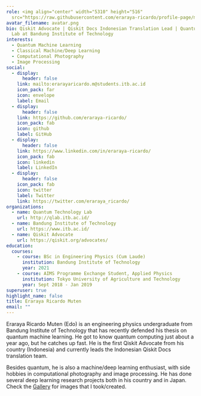 ```yaml
---
role: <img align="center" width="5310" height="516"
  src="https://raw.githubusercontent.com/eraraya-ricardo/profile-page/master/assets/media/qp_mle_img.png"> <br>
avatar_filename: avatar.png
bio: Qiskit Advocate | Qiskit Docs Indonesian Translation Lead | Quantum Tech.
  Lab at Bandung Institute of Technology
interests:
  - Quantum Machine Learning
  - Classical Machine/Deep Learning
  - Computational Photography
  - Image Processing
social:
  - display:
      header: false
    link: mailto:erarayaricardo.m@students.itb.ac.id
    icon_pack: far
    icon: envelope
    label: Email
  - display:
      header: false
    link: https://github.com/eraraya-ricardo/
    icon_pack: fab
    icon: github
    label: GitHub
  - display:
      header: false
    link: https://www.linkedin.com/in/eraraya-ricardo/
    icon_pack: fab
    icon: linkedin
    label: LinkedIn
  - display:
      header: false
    icon_pack: fab
    icon: twitter
    label: Twitter
    link: https://twitter.com/eraraya_ricardo/
organizations:
  - name: Quantum Technology Lab
    url: http://qlab.itb.ac.id/
  - name: Bandung Institute of Technology
    url: https://www.itb.ac.id/
  - name: Qiskit Advocate
    url: https://qiskit.org/advocates/
education:
  courses:
    - course: BSc in Engineering Physics (Cum Laude)
      institution: Bandung Institute of Technology
      year: 2021
    - course: AIMS Programme Exchange Student, Applied Physics
      institution: Tokyo University of Agriculture and Technology
      year: Sept 2018 - Jan 2019
superuser: true
highlight_name: false
title: Eraraya Ricardo Muten
email: ""
---
```

Eraraya Ricardo Muten (Edo) is an engineering physics undergraduate from Bandung Institute of Technology that has recently defended his thesis on quantum machine learning. He got to know quantum computing just about a year ago, but he catches up fast. He is the first Qiskit Advocate from his country (Indonesia) and currently leads the Indonesian Qiskit Docs translation team.

Besides quantum, he is also a machine/deep learning enthusiast, with side hobbies in computational photography and image processing. He has done several deep learning research projects both in his country and in Japan. Check the [Gallery](https://eraraya-ricardo.me/photography/) for images that I took/created.

<!--
{{< icon name="download" pack="fas" >}} Download my {{< staticref "media/demo_resume.pdf" "newtab" >}}resumé{{< /staticref >}}.
my [Gallery Instagram](https://www.instagram.com/snap.dng/)
-->
